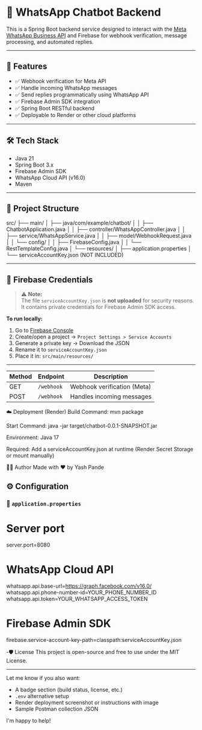 # 📲 WhatsApp Chatbot Backend

This is a Spring Boot backend service designed to interact with the [Meta WhatsApp Business API](https://developers.facebook.com/docs/whatsapp/) and Firebase for webhook verification, message processing, and automated replies.

---

## 🚀 Features

- ✅ Webhook verification for Meta API
- ✅ Handle incoming WhatsApp messages
- ✅ Send replies programmatically using WhatsApp API
- ✅ Firebase Admin SDK integration
- ✅ Spring Boot RESTful backend
- ✅ Deployable to Render or other cloud platforms

---

## 🛠️ Tech Stack

- Java 21
- Spring Boot 3.x
- Firebase Admin SDK
- WhatsApp Cloud API (v16.0)
- Maven

---

## 📂 Project Structure
src/
├── main/
│ ├── java/com/example/chatbot/
│ │ ├── ChatbotApplication.java
│ │ ├── controller/WhatsAppController.java
│ │ ├── service/WhatsAppService.java
│ │ ├── model/WebhookRequest.java
│ │ └── config/
│ │ ├── FirebaseConfig.java
│ │ └── RestTemplateConfig.java
│ └── resources/
│ ├── application.properties
│ └── serviceAccountKey.json (NOT INCLUDED)


---

## 🔐 Firebase Credentials

> ⚠️ **Note:**  
> The file `serviceAccountKey.json` is **not uploaded** for security reasons. It contains private credentials for Firebase Admin SDK access.

**To run locally:**
1. Go to [Firebase Console](https://console.firebase.google.com/)
2. Create/open a project → `Project Settings > Service Accounts`
3. Generate a private key → Download the JSON
4. Rename it to `serviceAccountKey.json`
5. Place it in: `src/main/resources/`

---
| Method | Endpoint   | Description                 |
| ------ | ---------- | --------------------------- |
| GET    | `/webhook` | Webhook verification (Meta) |
| POST   | `/webhook` | Handles incoming messages   |

☁️ Deployment (Render)
Build Command: mvn package

Start Command: java -jar target/chatbot-0.0.1-SNAPSHOT.jar

Environment: Java 17

Required: Add a serviceAccountKey.json at runtime (Render Secret Storage or mount manually)

👨‍💻 Author
Made with ❤️ by Yash Pande



## ⚙️ Configuration

### 🧾 `application.properties`


# Server port
server.port=8080

# WhatsApp Cloud API
whatsapp.api.base-url=https://graph.facebook.com/v16.0/
whatsapp.api.phone-number-id=YOUR_PHONE_NUMBER_ID
whatsapp.api.token=YOUR_WHATSAPP_ACCESS_TOKEN

# Firebase Admin SDK
firebase.service-account-key-path=classpath:serviceAccountKey.json



-🛡️ License
This project is open-source and free to use under the MIT License.


---

Let me know if you also want:
- A badge section (build status, license, etc.)
- `.env` alternative setup
- Render deployment screenshot or instructions with image  
- Sample Postman collection JSON

I'm happy to help!


